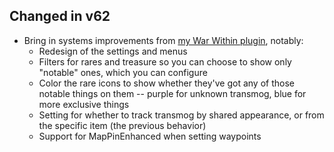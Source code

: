 ## Changed in v62

* Bring in systems improvements from [my War Within plugin](https://www.curseforge.com/wow/addons/handynotes-war-within), notably:
    * Redesign of the settings and menus
    * Filters for rares and treasure so you can choose to show only "notable" ones, which you can configure
    * Color the rare icons to show whether they've got any of those notable things on them -- purple for unknown transmog, blue for more exclusive things
    * Setting for whether to track transmog by shared appearance, or from the specific item (the previous behavior)
    * Support for MapPinEnhanced when setting waypoints

